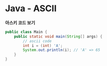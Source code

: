 # Java - ASCII

__아스키 코드 보기__
```java
public class Main {
    public static void main(String[] args) {
        // ascii code
        int i = (int) 'A';
        System.out.println(i); // 'A' => 65
    }
}
```